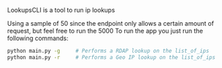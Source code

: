 LookupsCLI is a tool to run ip lookups

Using a sample of 50 since the endpoint only allows a certain amount of request, but feel free to run the 5000
To run the app you just run the following commands:

```bash
python main.py -g     # Performs a RDAP lookup on the list_of_ips
python main.py -r     # Performs a Geo IP lookup on the list_of_ips  
```